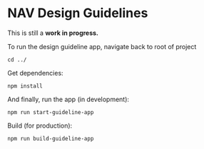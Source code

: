 # NAV Design Guidelines

This is still a **work in progress.**

To run the design guideline app, navigate back to root of project

```cd ../```

Get dependencies:

```npm install```

And finally, run the app (in development):

```npm run start-guideline-app```

Build (for production):

```npm run build-guideline-app```